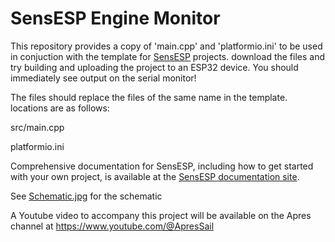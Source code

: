 # SensESP Engine Monitor

This repository provides a copy of 'main.cpp' and 'platformio.ini' to be used in conjuction with the template for [SensESP](https://github.com/SignalK/SensESP/) projects.
download the files and try building and uploading the project to an ESP32 device.
You should immediately see output on the serial monitor!

The files should replace the files of the same name in the template.  locations are as follows:

src/main.cpp

platformio.ini

Comprehensive documentation for SensESP, including how to get started with your own project, is available at the [SensESP documentation site](https://signalk.org/SensESP/).

See [Schematic.jpg](https://github.com/Techstyleuk/sensesp-engine_monitor/Schematic.jpg) for the schematic

A Youtube video to accompany this project will be available on the Apres channel at https://www.youtube.com/@ApresSail
